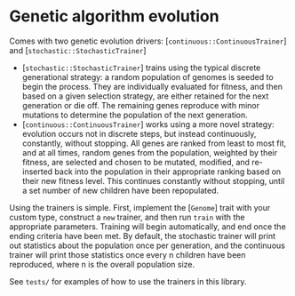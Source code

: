 # Genetic algorithm evolution

Comes with two genetic evolution drivers: [`continuous::ContinuousTrainer`] and [`stochastic::StochasticTrainer`]

* [`stochastic::StochasticTrainer`] trains using the typical discrete generational strategy: a random
    population of genomes is seeded to begin the process. They are individually evaluated for fitness,
    and then based on a given selection strategy, are either retained for the next generation or die off.
    The remaining genes reproduce with minor mutations to determine the population of the next generation.
* [`continuous::ContinuousTrainer`] works using a more novel strategy: evolution occurs not in discrete
    steps, but instead continuously, constantly, without stopping. All genes are ranked from least to most
    fit, and at all times, random genes from the population, weighted by their fitness, are selected and chosen to
    be mutated, modified, and re-inserted back into the population in their appropriate ranking based on their
    new fitness level. This continues constantly without stopping, until a set number of new children have
    been repopulated.

Using the trainers is simple. First, implement the [`Genome`] trait with your custom type, construct a `new`
trainer, and then run `train` with the appropriate parameters. Training will begin automatically, and end
once the ending criteria have been met. By default, the stochastic trainer will print out statistics about the population once per generation, and the continuous trainer will print those statistics once every n children have been reproduced, where n is the overall population size.

See `tests/` for examples of how to use the trainers in this library.